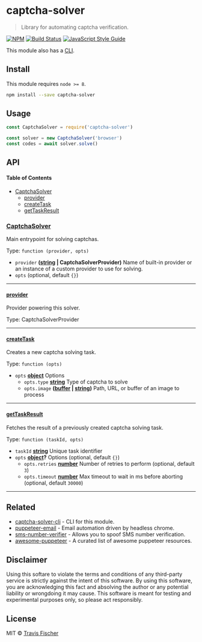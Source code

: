 # captcha-solver

> Library for automating captcha verification.

[![NPM](https://img.shields.io/npm/v/captcha-solver.svg)](https://www.npmjs.com/package/captcha-solver) [![Build Status](https://travis-ci.org/transitive-bullshit/captcha-solver.svg?branch=master)](https://travis-ci.org/transitive-bullshit/captcha-solver) [![JavaScript Style Guide](https://img.shields.io/badge/code_style-standard-brightgreen.svg)](https://standardjs.com)

This module also has a [CLI](https://github.com/transitive-bullshit/captcha-solver/tree/master/packages/captcha-solver-cli).

## Install

This module requires `node >= 8`.

```bash
npm install --save captcha-solver
```

## Usage

```js
const CaptchaSolver = require('captcha-solver')

const solver = new CaptchaSolver('browser')
const codes = await solver.solve()
```

## API

<!-- Generated by documentation.js. Update this documentation by updating the source code. -->

#### Table of Contents

-   [CaptchaSolver](#captchasolver)
    -   [provider](#provider)
    -   [createTask](#createtask)
    -   [getTaskResult](#gettaskresult)

### [CaptchaSolver](https://github.com/transitive-bullshit/captcha-solver/blob/170214d0031b20cd05080088b16434b7b900386d/packages/captcha-solver/index.js#L19-L100)

Main entrypoint for solving captchas.

Type: `function (provider, opts)`

-   `provider` **([string](https://developer.mozilla.org/docs/Web/JavaScript/Reference/Global_Objects/String) | CaptchaSolverProvider)** Name of built-in provider or an instance of
    a custom provider to use for solving.
-   `opts`   (optional, default `{}`)

* * *

#### [provider](https://github.com/transitive-bullshit/captcha-solver/blob/170214d0031b20cd05080088b16434b7b900386d/packages/captcha-solver/index.js#L33-L33)

Provider powering this solver.

Type: CaptchaSolverProvider

* * *

#### [createTask](https://github.com/transitive-bullshit/captcha-solver/blob/170214d0031b20cd05080088b16434b7b900386d/packages/captcha-solver/index.js#L44-L64)

Creates a new captcha solving task.

Type: `function (opts)`

-   `opts` **[object](https://developer.mozilla.org/docs/Web/JavaScript/Reference/Global_Objects/Object)** Options
    -   `opts.type` **[string](https://developer.mozilla.org/docs/Web/JavaScript/Reference/Global_Objects/String)** Type of captcha to solve
    -   `opts.image` **([buffer](https://nodejs.org/api/buffer.html) \| [string](https://developer.mozilla.org/docs/Web/JavaScript/Reference/Global_Objects/String))** Path, URL, or buffer of an image to process

* * *

#### [getTaskResult](https://github.com/transitive-bullshit/captcha-solver/blob/170214d0031b20cd05080088b16434b7b900386d/packages/captcha-solver/index.js#L76-L99)

Fetches the result of a previously created captcha solving task.

Type: `function (taskId, opts)`

-   `taskId` **[string](https://developer.mozilla.org/docs/Web/JavaScript/Reference/Global_Objects/String)** Unique task identifier
-   `opts` **[object](https://developer.mozilla.org/docs/Web/JavaScript/Reference/Global_Objects/Object)?** Options (optional, default `{}`)
    -   `opts.retries` **[number](https://developer.mozilla.org/docs/Web/JavaScript/Reference/Global_Objects/Number)** Number of retries to perform (optional, default `3`)
    -   `opts.timeout` **[number](https://developer.mozilla.org/docs/Web/JavaScript/Reference/Global_Objects/Number)** Max timeout to wait in ms before aborting (optional, default `30000`)

* * *

## Related

-   [captcha-solver-cli](https://github.com/transitive-bullshit/captcha-solver/tree/master/packages/captcha-solver-cli) - CLI for this module.
-   [puppeteer-email](https://github.com/transitive-bullshit/puppeteer-email) - Email automation driven by headless chrome.
-   [sms-number-verifier](https://github.com/transitive-bullshit/sms-number-verifier) - Allows you to spoof SMS number verification.
-   [awesome-puppeteer](https://github.com/transitive-bullshit/awesome-puppeteer) - A curated list of awesome puppeteer resources.

## Disclaimer

Using this softare to violate the terms and conditions of any third-party service is strictly against the intent of this software. By using this software, you are acknowledging this fact and absolving the author or any potential liability or wrongdoing it may cause. This software is meant for testing and experimental purposes only, so please act responsibly.

## License

MIT © [Travis Fischer](https://github.com/transitive-bullshit)
